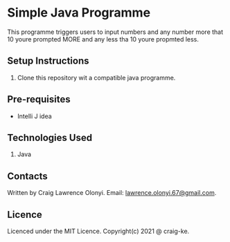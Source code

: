 # Simple Java Programme<Intagers>
This programme triggers users to input numbers and any number more that 10 youre prompted MORE and any less tha 10 youre propmted less.
## Setup Instructions
1. Clone this repository wit a compatible java programme.

## Pre-requisites
* Intelli J idea
## Technologies Used
1. Java

## Contacts
Written by Craig Lawrence Olonyi. Email: lawrence.olonyi.67@gmail.com.

## Licence
Licenced under the MIT Licence. Copyright(c) 2021 @ craig-ke.
